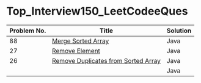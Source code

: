 # Top_Interview150_LeetCodeeQues


| Problem No.           |                       Title                                                                                                          |    Solution      |
|---------------------- |--------------------------------------------------------------------------------------------------------------------------------------|------------------|
| 88                    | [Merge Sorted Array](https://leetcode.com/problems/merge-sorted-array/description/?envType=study-plan-v2&envId=top-interview-150)    |    Java          |
| 27                    | [Remove Element](https://leetcode.com/problems/remove-element/)                                                                      |    Java          |
| 26                    | [Remove Duplicates from Sorted Array](https://leetcode.com/problems/remove-duplicates-from-sorted-array/)                            |    Java          |
|                       |                                                                                                                                      |    Java          |

 
 
